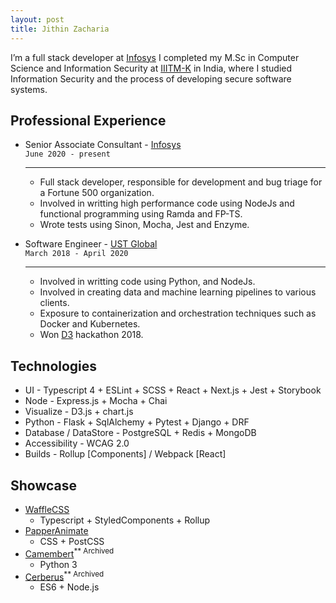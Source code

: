 ```yaml
---
layout: post
title: Jithin Zacharia
---
```


I’m a full stack developer at <a href="https://www.infosys.com/">Infosys</a> I completed my M.Sc in Computer Science and Information Security at <a href="https://www.iiitmk.ac.in/">IIITM-K</a> in India, where I studied Information Security and the process of developing secure software systems. 

## Professional Experience

* Senior Associate Consultant - <a href="https://www.infosys.com/">Infosys</a><br/>
    `June 2020 - present`
    ___________________________________________________________________

    * Full stack developer, responsible for development and bug triage for a Fortune 500 organization.
    * Involved in writting high performance code using NodeJs and functional programming using Ramda and FP-TS.
    * Wrote tests using Sinon, Mocha, Jest and Enzyme.

* Software Engineer - <a href="https://www.ust-global.com/">UST Global</a><br/>
    `March 2018 - April 2020`
    ___________________________________________________________________

    * Involved in writting code using Python, and NodeJs.
    * Involved in creating data and machine learning pipelines to various clients.
    * Exposure to containerization and orchestration techniques such as Docker and Kubernetes.
    * Won [D3](https://d3.ust-global.com/) hackathon 2018.

## Technologies

- UI - Typescript 4 + ESLint + SCSS + React + Next.js + Jest + Storybook
- Node - Express.js + Mocha + Chai
- Visualize - D3.js + chart.js
- Python - Flask + SqlAlchemy  + Pytest + Django + DRF
- Database  / DataStore - PostgreSQL + Redis + MongoDB
- Accessibility - WCAG 2.0
- Builds - Rollup [Components] / Webpack [React]

## Showcase

- [WaffleCSS](https://wafflecss-jithinqw.vercel.app/)
    - Typescript + StyledComponents + Rollup
- [PapperAnimate](https://idyllic-cendol-aabe1b.netlify.app/)
    - CSS + PostCSS
- [Camembert](https://github.com/Jithinqw/Camembert)<sup>** Archived</sup>
    - Python 3
- [Cerberus](https://github.com/Jithinqw/Cerberus)<sup>** Archived</sup>
    - ES6 + Node.js
